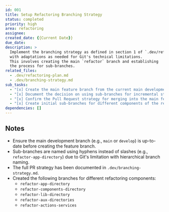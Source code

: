 ```yaml
---
id: 001
title: Setup Refactoring Branching Strategy
status: completed
priority: high
area: refactoring
assignee:
created_date: {{Current Date}}
due_date:
description: >
  Implement the branching strategy as defined in section 1 of `.dev/refactoring-plan.md`,
  with adaptations as needed for Git's technical limitations.
  This involves creating the main `refactor` branch and establishing
  the process for sub-branches.
related_files:
  - .dev/refactoring-plan.md
  - .dev/branching-strategy.md
sub_tasks:
  - "[x] Create the main feature branch from the current main development branch (renamed from `feature/mvp-structure-refactor` to `refactor`)."
  - "[x] Document the decision on using sub-branches for incremental steps (using `-` instead of `/` due to Git limitations)."
  - "[x] Confirm the Pull Request strategy for merging into the main feature branch and eventually into the main development branch."
  - "[x] Create initial sub-branches for different components of the refactoring."
dependencies: []
---
```


## Notes

- Ensure the main development branch (e.g., `main` or `develop`) is up-to-date before creating the feature branch.
- Sub-branches are named using hyphens instead of slashes (e.g., `refactor-app-directory`) due to Git's limitation with hierarchical branch naming.
- The full PR strategy has been documented in `.dev/branching-strategy.md`.
- Created the following branches for different refactoring components:
  - `refactor-app-directory`
  - `refactor-components-directory`
  - `refactor-lib-directory`
  - `refactor-aux-directories`
  - `refactor-actions-services` 